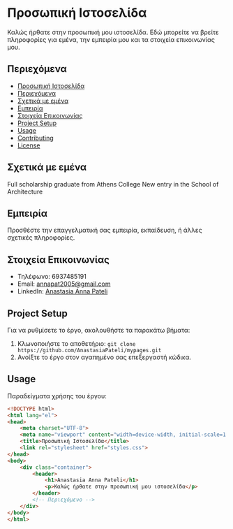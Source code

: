 # Προσωπική Ιστοσελίδα

Καλώς ήρθατε στην προσωπική μου ιστοσελίδα. Εδώ μπορείτε να βρείτε πληροφορίες για εμένα, την εμπειρία μου και τα στοιχεία επικοινωνίας μου.

## Περιεχόμενα
- [Προσωπική Ιστοσελίδα](#Προσωπική-Ιστοσελίδα)
- [Περιεχόμενα](#Περιεχόμενα)
- [Σχετικά με εμένα](#Σχετικά-με-εμένα)
- [Εμπειρία](#Εμπειρία)
- [Στοιχεία Επικοινωνίας](#Στοιχεία-Επικοινωνίας)
- [Project Setup](#Project-Setup)
- [Usage](#Usage)
- [Contributing](#Contributing)
- [License](#License)

## Σχετικά με εμένα
Full scholarship graduate from Athens College
New entry in the School of Architecture

## Εμπειρία
Προσθέστε την επαγγελματική σας εμπειρία, εκπαίδευση, ή άλλες σχετικές πληροφορίες.

## Στοιχεία Επικοινωνίας
- Τηλέφωνο: 6937485191
- Email: annapat2005@gmail.com
- LinkedIn: [Anastasia Anna Pateli](https://www.linkedin.com/in/anastasia-pateli)

## Project Setup
Για να ρυθμίσετε το έργο, ακολουθήστε τα παρακάτω βήματα:
1. Κλωνοποιήστε το αποθετήριο: `git clone https://github.com/AnastasiaPateli/mypages.git`
2. Ανοίξτε το έργο στον αγαπημένο σας επεξεργαστή κώδικα.

## Usage
Παραδείγματα χρήσης του έργου:
```html
<!DOCTYPE html>
<html lang="el">
<head>
    <meta charset="UTF-8">
    <meta name="viewport" content="width=device-width, initial-scale=1.0">
    <title>Προσωπική Ιστοσελίδα</title>
    <link rel="stylesheet" href="styles.css">
</head>
<body>
    <div class="container">
        <header>
            <h1>Anastasia Anna Pateli</h1>
            <p>Καλώς ήρθατε στην προσωπική μου ιστοσελίδα</p>
        </header>
        <!-- Περιεχόμενο -->
    </div>
</body>
</html>

